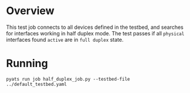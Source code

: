 # Overview

This test job connects to all devices defined in the testbed, and searches for interfaces working in half duplex mode.  The test passes if all `physical` interfaces found `active` are in `full duplex` state.

# Running

```
pyats run job half_duplex_job.py --testbed-file ../default_testbed.yaml
```
